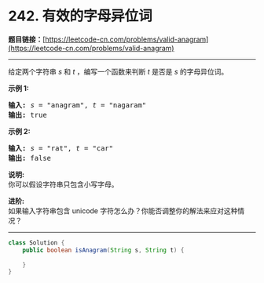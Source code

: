 # 242. 有效的字母异位词

**题目链接：**[https://leetcode-cn.com/problems/valid-anagram](https://leetcode-cn.com/problems/valid-anagram)

---

<div class="content__1Y2H">
 <div class="notranslate">
  <p>给定两个字符串 <em>s</em> 和 <em>t</em> ，编写一个函数来判断 <em>t</em> 是否是 <em>s</em> 的字母异位词。</p> 
  <p><strong>示例&nbsp;1:</strong></p> 
  <pre class="language-text"><strong>输入:</strong> <em>s</em> = "anagram", <em>t</em> = "nagaram"
<strong>输出:</strong> true
</pre> 
  <p><strong>示例 2:</strong></p> 
  <pre class="language-text"><strong>输入:</strong> <em>s</em> = "rat", <em>t</em> = "car"
<strong>输出: </strong>false</pre> 
  <p><strong>说明:</strong><br> 你可以假设字符串只包含小写字母。</p> 
  <p><strong>进阶:</strong><br> 如果输入字符串包含 unicode 字符怎么办？你能否调整你的解法来应对这种情况？</p> 
 </div>
</div>

---

```java
class Solution {
    public boolean isAnagram(String s, String t) {
        
    }
}
```